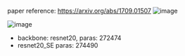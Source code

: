 paper reference:
https://arxiv.org/abs/1709.01507
![image](https://user-images.githubusercontent.com/88080722/151354080-66b5d602-d247-42f5-a82d-db96709c51fe.png)

![image](https://user-images.githubusercontent.com/88080722/151354122-7ba5f138-4d71-4f97-98c6-4f3eff179b94.png)

- backbone: resnet20, paras: 272474
- resnet20_SE paras: 274490

